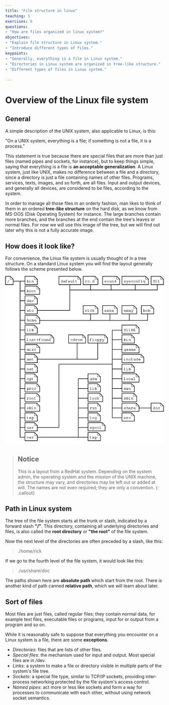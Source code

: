 ```yaml
---
title: "File structure in linux"
teaching: 5
exercises: 0
questions:
- "How are files organized in linux system?"
objectives:
- "Explain file structure in Linux system."
- "Introduce different types of files."
keypoints:
- "Generally, everything is a file in Linux system."
- "Directories in Linux system are organized in tree-like structure."
- "Different types of files in Linux system."

---
```


# Overview of the Linux file system

## General

A simple description of the UNIX system, also applicable to Linux, is this:

"On a UNIX system, everything is a file; if something is not a file, it is a process."

This statement is true because there are special files that are more than just files
(named pipes and sockets, for instance), but to keep things simple, saying that
everything is a file is **an acceptable generalization**. A Linux system, just like UNIX,
makes no difference between a file and a directory, since a directory is just a file
containing names of other files. Programs, services, texts, images, and so forth, are all
files. Input and output devices, and generally all devices, are considered to be files,
according to the system.

In order to manage all those files in an orderly fashion, man likes to think of them in
an ordered **tree-like structure** on the hard disk, as we know from MS-DOS (Disk
Operating System) for instance. The large branches contain more branches, and the
branches at the end contain the tree's leaves or normal files. For now we will use this
image of the tree, but we will find out later why this is not a fully accurate image.



## How does it look like?

For convenience, the Linux file system is usually thought of in a tree structure.
On a standard Linux system you will find the layout generally follows the scheme
presented below.


![The file system](../fig/Linux-FileSystem-layout.png)


> ## Notice
> This is a layout from a RedHat system.
>Depending on the system admin, the operating system and the mission of the UNIX machine, the structure may vary,
>and directories may be left out or added at will. The names are not even required;
>they are only a convention.
{: .callout}

## Path in Linux system

The tree of the file system starts at the trunk or slash, indicated by a forward slash **"/"**.
This directory, containing all underlying directories and files, is also called the **root directory** or **"the root"** of the file system.

Now the next level of the directories are often preceded by a slash, like this:

> ./home/rick

If we go to the fourth level of the file system, it would look like this:

> ./usr/share/doc

The paths shown here are **absolute path** which start from the root. There is another
kind of path canned **relative path**, which we will learn about later.

## Sort of files
Most files are just files, called regular files; they contain normal data, for example
text files, executable files or programs, input for or output from a program and so on.

While it is reasonably safe to suppose that everything you encounter on a Linux system is
a file, there are some **exceptions**.

* *Directories*: files that are lists of other files.
* *Special files*: the mechanism used for input and output. Most special files are in /dev.
* *Links*: a system to make a file or directory visible in multiple parts of the system's file tree.
* *Sockets*: a special file type, similar to TCP/IP sockets, providing inter-process networking protected by the file system's access control.
* *Named pipes*: act more or less like sockets and form a way for processes to communicate with each other, without using network socket semantics.

